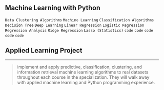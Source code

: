 ## Machine Learning with Python

                   
                              

`Data Clustering Algorithms` `Machine Learning` `Classification Algorithms` 
`Decision Tree` `Deep Learning` `Linear Regression` `Logistic Regression` `Regression Analysis` `Ridge Regression` `Lasso (Statistics)`  `code` `code` `code` `code` `code`



## Applied Learning Project
***
>implement and apply predictive, classification, clustering, and information retrieval machine learning algorithms to real datasets throughout each course in the specialization. They will walk away with applied machine 
>learning and Python programming experience.






